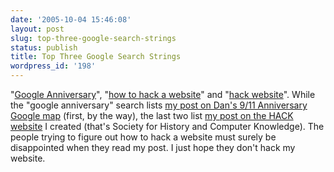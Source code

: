 ```yaml
---
date: '2005-10-04 15:46:08'
layout: post
slug: top-three-google-search-strings
status: publish
title: Top Three Google Search Strings
wordpress_id: '198'
---
```


"[Google Anniversary](http://www.google.com/search?q=google+anniversary&sourceid=mozilla-search&start=0&start=0&ie=utf-8&oe=utf-8&client=firefox-a&rls=org.mozilla:en-US:official)", "[how to hack a website](http://www.google.com/search?q=how+to+hack+a+website&sourceid=mozilla-search&start=0&start=0&ie=utf-8&oe=utf-8&client=firefox-a&rls=org.mozilla:en-US:official)" and "[hack website](http://www.google.com/search?q=hack+website&sourceid=mozilla-search&start=0&start=0&ie=utf-8&oe=utf-8&client=firefox-a&rls=org.mozilla:en-US:official)". While the "google anniversary" search lists [my post on Dan's 9/11 Anniversary Google map](/2005/09/11/911-anniversary-google-map/) (first, by the way), the last two list [my post on the HACK website](/2004/10/26/hack-website/) I created (that's Society for History and Computer Knowledge). The people trying to figure out how to hack a website must surely be disappointed when they read my post. I just hope they don't hack my website.
